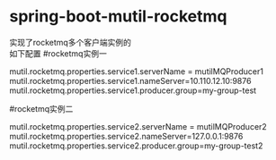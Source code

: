 # spring-boot-mutil-rocketmq

实现了rocketmq多个客户端实例的  
如下配置 
#rocketmq实例一

mutil.rocketmq.properties.service1.serverName =  mutilMQProducer1
mutil.rocketmq.properties.service1.nameServer=10.110.12.10:9876
mutil.rocketmq.properties.service1.producer.group=my-group-test

#rocketmq实例二

mutil.rocketmq.properties.service2.serverName =  mutilMQProducer2
mutil.rocketmq.properties.service2.nameServer=127.0.0.1:9876
mutil.rocketmq.properties.service2.producer.group=my-group-test2
